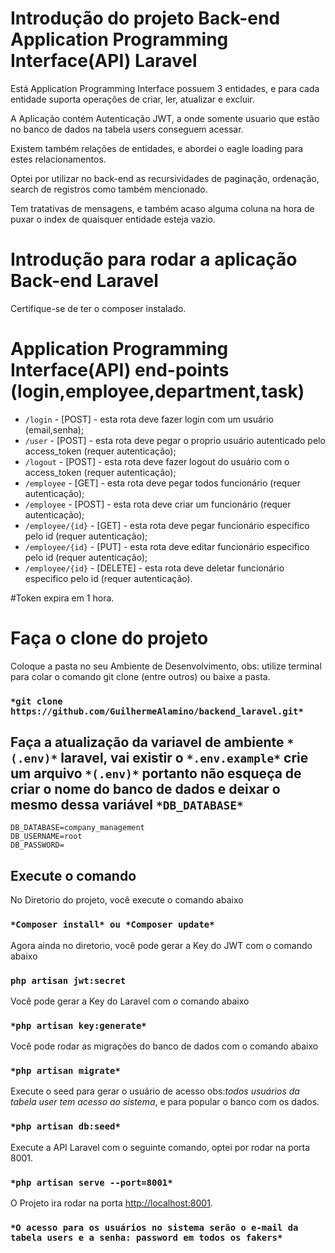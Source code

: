 # Introdução do projeto Back-end Application Programming Interface(API) Laravel

Está Application Programming Interface possuem 3 entidades, e para cada entidade suporta operações de criar, ler, atualizar e excluir.

A Aplicação contém Autenticação JWT, a onde somente usuario que estão no banco de dados na tabela users conseguem acessar.

Existem também relações de entidades, e abordei o eagle loading para estes relacionamentos.

Optei por utilizar no back-end as recursividades de paginação, ordenação, search de registros como também mencionado.

Tem tratativas de mensagens, e também acaso alguma coluna na hora de puxar o index de quaisquer entidade esteja vazio.

# Introdução para rodar a aplicação Back-end Laravel

Certifique-se de ter o composer instalado.

# Application Programming Interface(API) end-points (login,employee,department,task)

- `/login` - [POST] - esta rota deve fazer login com um usuário (email,senha);
- `/user` - [POST] - esta rota deve pegar o proprio usuário autenticado pelo access_token (requer autenticação);
- `/logout` - [POST] - esta rota deve fazer logout do usuário com o access_token (requer autenticação);
- `/employee` - [GET] - esta rota deve pegar todos funcionário (requer autenticação);
- `/employee` - [POST] - esta rota deve criar um funcionário (requer autenticação);
- `/employee/{id}` - [GET] - esta rota deve pegar funcionário especifico pelo id (requer autenticação);
- `/employee/{id}` - [PUT] - esta rota deve editar funcionário especifico pelo id (requer autenticação);
- `/employee/{id}` - [DELETE] - esta rota deve deletar funcionário especifico pelo id (requer autenticação).

#Token expira em 1 hora.

# Faça o clone do projeto

Coloque a pasta no seu Ambiente de Desenvolvimento, obs: utilize terminal para colar o comando git clone (entre outros) ou baixe a pasta.

### `*git clone https://github.com/GuilhermeAlamino/backend_laravel.git*`

## Faça a atualização da variavel de ambiente `*(.env)*` laravel, vai existir o `*.env.example*` crie um arquivo `*(.env)*` portanto não esqueça de criar o nome do banco de dados e deixar o mesmo dessa variável `*DB_DATABASE*`

```dosini
DB_DATABASE=company_management
DB_USERNAME=root
DB_PASSWORD=
```
## Execute o comando

No Diretorio do projeto, você execute o comando abaixo

### `*Composer install* ou *Composer update*`

Agora ainda no diretorio, você pode gerar a Key do JWT com o comando abaixo

### `php artisan jwt:secret`

Você pode gerar a Key do Laravel com o comando abaixo

### `*php artisan key:generate*`

Você pode rodar as migrações do banco de dados com o comando abaixo

### `*php artisan migrate*`

Execute o seed para gerar o usuário de acesso obs:*todos usuários da tabela user tem acesso ao sistema*, e para popular o banco com os dados.

### `*php artisan db:seed*`

Execute a API Laravel com o seguinte comando, optei por rodar na porta 8001.

### `*php artisan serve --port=8001*`

O Projeto ira rodar na porta [http://localhost:8001](http://localhost:8001).

### `*O acesso para os usuários no sistema serão o e-mail da tabela users e a senha: password em todos os fakers*`
